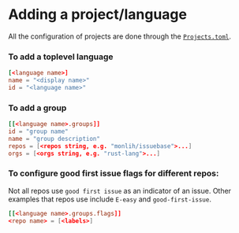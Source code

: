 # Adding a project/language

All the configuration of projects are done through the [`Projects.toml`](./backend/Projects.toml).

### To add a toplevel language

```toml
[<language name>]
name = "<display name>"
id = "<language name>"
```

### To add a group

```toml
[[<language name>.groups]]
id = "group name"
name = "group description"
repos = [<repos string, e.g. "monlih/issuebase">...]
orgs = [<orgs string, e.g. "rust-lang">...]
```

### To configure good first issue flags for different repos:

Not all repos use `good first issue` as an indicator of an issue. Other examples that repos use include `E-easy` and `good-first-issue`.

```toml
[[<language name>.groups.flags]]
<repo name> = [<labels>]
```
